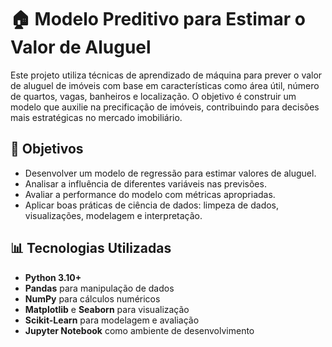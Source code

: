 # 🏠 Modelo Preditivo para Estimar o Valor de Aluguel

Este projeto utiliza técnicas de aprendizado de máquina para prever o valor de aluguel de imóveis com base em características como área útil, número de quartos, vagas, banheiros e localização. O objetivo é construir um modelo que auxilie na precificação de imóveis, contribuindo para decisões mais estratégicas no mercado imobiliário.

## 📌 Objetivos

- Desenvolver um modelo de regressão para estimar valores de aluguel.
- Analisar a influência de diferentes variáveis nas previsões.
- Avaliar a performance do modelo com métricas apropriadas.
- Aplicar boas práticas de ciência de dados: limpeza de dados, visualizações, modelagem e interpretação.

## 📊 Tecnologias Utilizadas

- **Python 3.10+**
- **Pandas** para manipulação de dados
- **NumPy** para cálculos numéricos
- **Matplotlib** e **Seaborn** para visualização
- **Scikit-Learn** para modelagem e avaliação
- **Jupyter Notebook** como ambiente de desenvolvimento


